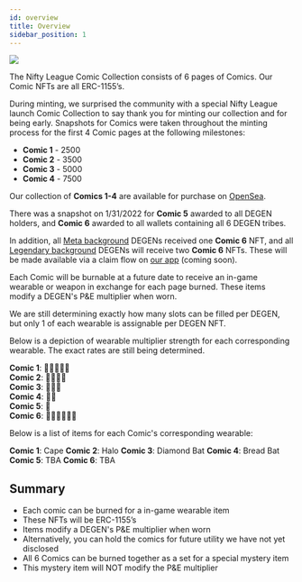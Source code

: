 ```yaml
---
id: overview
title: Overview
sidebar_position: 1
---
```


![](/img/NL_Comic_Burner.jpeg)

The Nifty League Comic Collection consists of 6 pages of Comics. Our Comic NFTs are all ERC-1155’s.

During minting, we surprised the community with a special Nifty League launch Comic Collection to say thank you for minting our collection and for being early. Snapshots for Comics were taken throughout the minting process for the first 4 Comic pages at the following milestones:

- **Comic 1** - 2500
- **Comic 2** - 3500
- **Comic 3** - 5000
- **Comic 4** - 7500

Our collection of **Comics 1-4** are available for purchase on [OpenSea](https://opensea.io/collection/nifty-league-launch-comics).

There was a snapshot on 1/31/2022 for **Comic 5** awarded to all DEGEN holders, and **Comic 6** awarded to all wallets containing all 6 DEGEN tribes.

In addition, all [Meta background](/docs/overview/degens/backgrounds) DEGENs received one **Comic 6** NFT, and all [Legendary background](/docs/overview/degens/backgrounds) DEGENs will receive two **Comic 6** NFTs. These will be made available via a claim flow on [our app](https://app.niftyleague.com/) (coming soon).

Each Comic will be burnable at a future date to receive an in-game wearable or weapon in exchange for each page burned. These items modify a DEGEN's P&E multiplier when worn.

We are still determining exactly how many slots can be filled per DEGEN, but only 1 of each wearable is assignable per DEGEN NFT.

Below is a depiction of wearable multiplier strength for each corresponding wearable. The exact rates are still being determined.

**Comic 1**: 💪💪💪💪💪  
**Comic 2**: 💪💪💪💪  
**Comic 3**: 💪💪💪  
**Comic 4**: 💪💪  
**Comic 5**: 💪  
**Comic 6**: 💪💪💪💪💪💪

Below is a list of items for each Comic's corresponding wearable: 

**Comic 1**: Cape
**Comic 2**: Halo
**Comic 3**: Diamond Bat
**Comic 4**: Bread Bat
**Comic 5**: TBA
**Comic 6**: TBA

## Summary

- Each comic can be burned for a in-game wearable item
- These NFTs will be ERC-1155’s
- Items modify a DEGEN's P&E multiplier when worn
- Alternatively, you can hold the comics for future utility we have not yet disclosed
- All 6 Comics can be burned together as a set for a special mystery item
- This mystery item will NOT modify the P&E multiplier
